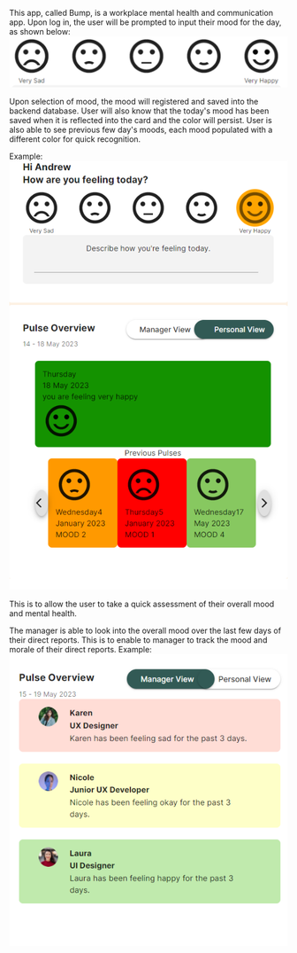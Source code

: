 This app, called Bump, is a workplace mental health and communication app. Upon log in, the user will be prompted to input their mood for the day, as shown below:
![Mood Select](./Screenshots/MoodSelect.png)

Upon selection of mood, the mood will registered and saved into the backend database. User will also know that the today's mood has been saved when it is reflected into the card and the color will persist. User is also able to see previous few day's moods, each mood populated with a different color for quick recognition.

Example:
![MoodSelectedAndPrevMoods](./Screenshots/MoodSelectedAndPrevMoods.png)

This is to allow the user to take a quick assessment of their overall mood and mental health.

The manager is able to look into the overall mood over the last few days of their direct reports. This is to enable to manager to track the mood and morale of their direct reports. Example:
![ManagerView](./Screenshots/ManagerView.png)
